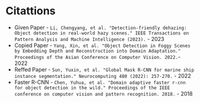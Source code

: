 # Citattions

- Given Paper - `Li, Chengyang, et al. "Detection-friendly dehazing: Object detection in real-world hazy scenes." IEEE Transactions on Pattern Analysis and Machine Intelligence (2023).` - 2023
- Copied Paper - `Yang, Xin, et al. "Object Detection in Foggy Scenes by Embedding Depth and Reconstruction into Domain Adaptation." Proceedings of the Asian Conference on Computer Vision. 2022.`- 2022
- Reffed Paper - `Sun, Yuxin, et al. "Global Mask R-CNN for marine ship instance segmentation." Neurocomputing 480 (2022): 257-270.` - 2022
- Faster R-CNN - `Chen, Yuhua, et al. "Domain adaptive faster r-cnn for object detection in the wild." Proceedings of the IEEE conference on computer vision and pattern recognition. 2018.` - 2018
